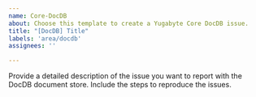 ```yaml
---
name: Core-DocDB 
about: Choose this template to create a Yugabyte Core DocDB issue.
title: "[DocDB] Title"
labels: 'area/docdb'
assignees: ''

---
```


Provide a detailed description of the issue you want to report with the DocDB document store.
Include the steps to reproduce the issues.
